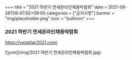 +++
title = "2021 하반기 연세온라인채용박람회"
date = 2021-08-26T06:47:02+09:00
categories = ["공지사항"]
banner = "img/placeholder.png"
icon = "bullhorn"
+++

<!--more-->
### 2021 하반기 연세온라인채용박람회


https://ysjobfair2021.com/



![yum](/img/2021 하반기 연세온라인채용박람회.jpg)

